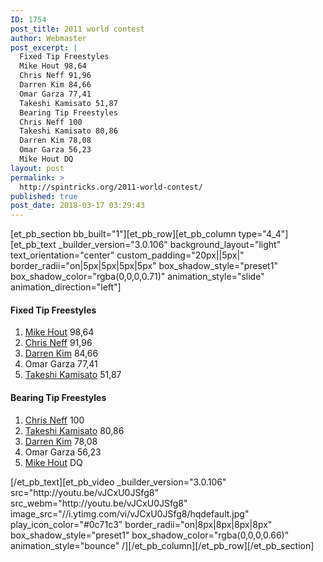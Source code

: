 ```yaml
---
ID: 1754
post_title: 2011 world contest
author: Webmaster
post_excerpt: |
  Fixed Tip Freestyles
  Mike Hout 98,64
  Chris Neff 91,96
  Darren Kim 84,66
  Omar Garza 77,41
  Takeshi Kamisato 51,87
  Bearing Tip Freestyles
  Chris Neff 100
  Takeshi Kamisato 80,86
  Darren Kim 78,08
  Omar Garza 56,23
  Mike Hout DQ
layout: post
permalink: >
  http://spintricks.org/2011-world-contest/
published: true
post_date: 2018-03-17 03:29:43
---
```

[et_pb_section bb_built="1"][et_pb_row][et_pb_column type="4_4"][et_pb_text _builder_version="3.0.106" background_layout="light" text_orientation="center" custom_padding="20px||5px|" border_radii="on|5px|5px|5px|5px" box_shadow_style="preset1" box_shadow_color="rgba(0,0,0,0.71)" animation_style="slide" animation_direction="left"]
<h4>Fixed Tip Freestyles</h4>
<ol>
 	<li><a href="/category/spinners/mike-hout">Mike Hout</a> 98,64</li>
 	<li><a href="/category/spinners/c.neff">Chris Neff</a> 91,96</li>
 	<li><a href="/category/spinners/darren.kim">Darren Kim</a> 84,66</li>
 	<li>Omar Garza 77,41</li>
 	<li><a href="/category/spinners/takeshi">Takeshi Kamisato</a> 51,87</li>
</ol>
<h4>Bearing Tip Freestyles</h4>
<ol>
 	<li><a href="/category/spinners/c.neff">Chris Neff</a> 100</li>
 	<li><a href="/category/spinners/takeshi">Takeshi Kamisato</a> 80,86</li>
 	<li><a href="/category/spinners/darren.kim">Darren Kim</a> 78,08</li>
 	<li>Omar Garza 56,23</li>
 	<li><a href="/category/spinners/mike-hout">Mike Hout</a> DQ</li>
</ol>
[/et_pb_text][et_pb_video _builder_version="3.0.106" src="http://youtu.be/vJCxU0JSfg8" src_webm="http://youtu.be/vJCxU0JSfg8" image_src="//i.ytimg.com/vi/vJCxU0JSfg8/hqdefault.jpg" play_icon_color="#0c71c3" border_radii="on|8px|8px|8px|8px" box_shadow_style="preset1" box_shadow_color="rgba(0,0,0,0.66)" animation_style="bounce" /][/et_pb_column][/et_pb_row][/et_pb_section]
